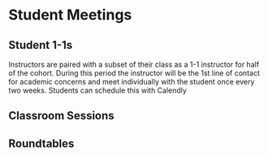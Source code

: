 # Student Meetings

## Student 1-1s

Instructors are paired with a subset of their class as a 1-1 instructor for half of the cohort.  During this period the instructor will be the 1st line of contact for academic concerns and meet individually with the student once every two weeks.  Students can schedule this with Calendly


## Classroom Sessions

## Roundtables

